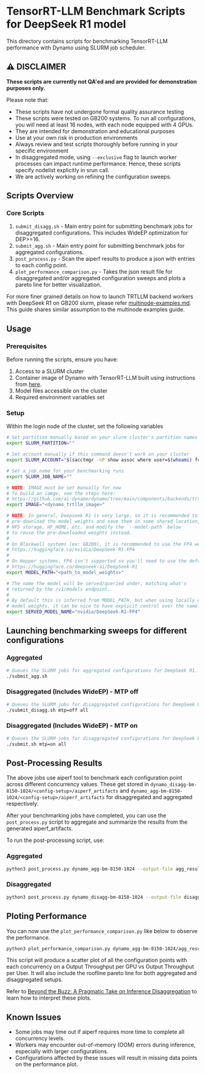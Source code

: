 <!--
SPDX-FileCopyrightText: Copyright (c) 2025 NVIDIA CORPORATION & AFFILIATES. All rights reserved.
SPDX-License-Identifier: Apache-2.0

Licensed under the Apache License, Version 2.0 (the "License");
you may not use this file except in compliance with the License.
You may obtain a copy of the License at

http://www.apache.org/licenses/LICENSE-2.0

Unless required by applicable law or agreed to in writing, software
distributed under the License is distributed on an "AS IS" BASIS,
WITHOUT WARRANTIES OR CONDITIONS OF ANY KIND, either express or implied.
See the License for the specific language governing permissions and
limitations under the License.
-->

# TensorRT-LLM Benchmark Scripts for DeepSeek R1 model

This directory contains scripts for benchmarking TensorRT-LLM performance with Dynamo using SLURM job scheduler.

## ⚠️ DISCLAIMER
**These scripts are currently not QA'ed and are provided for demonstration purposes only.**

Please note that:

- These scripts have not undergone formal quality assurance testing
- These scripts were tested on GB200 systems. To run all configurations, you will need at least 16 nodes, with each node equipped with 4 GPUs.
- They are intended for demonstration and educational purposes
- Use at your own risk in production environments
- Always review and test scripts thoroughly before running in your specific environment
- In disaggregated mode, using `--exclusive` flag to launch worker processes can impact runtime performance. Hence, these scripts specify nodelist explicitly in srun call.
- We are actively working on refining the configuration sweeps.

## Scripts Overview

### Core Scripts

1. `submit_disagg.sh` - Main entry point for submitting benchmark jobs for disaggregated configurations. This includes WideEP optimization for DEP>=16.
2. `submit_agg.sh` - Main entry point for submitting benchmark jobs for aggregated configurations.
3. `post_process.py` - Scan the aiperf results to produce a json with entries to each config point.
4. `plot_performance_comparison.py` - Takes the json result file for disaggregated and/or aggregated configuration sweeps and plots a pareto line for better visualization.

For more finer grained details on how to launch TRTLLM backend workers with DeepSeek R1 on GB200 slurm, please refer [multinode-examples.md](../../../../docs/backends/trtllm/multinode/multinode-examples.md). This guide shares similar assumption to the multinode examples guide.

## Usage

### Prerequisites

Before running the scripts, ensure you have:
1. Access to a SLURM cluster
2. Container image of Dynamo with TensorRT-LLM built using instructions from [here](https://github.com/ai-dynamo/dynamo/tree/main/components/backends/trtllm#build-docker).
3. Model files accessible on the cluster
4. Required environment variables set

### Setup

Within the login node of the cluster, set the following variables

```bash
# Set partition manually based on your slurm cluster's partition names
export SLURM_PARTITION=""

# Set account manually if this command doesn't work on your cluster
export SLURM_ACCOUNT="$(sacctmgr -nP show assoc where user=$(whoami) format=account)"

# Set a job name for your benchmarking runs
export SLURM_JOB_NAME=""

# NOTE: IMAGE must be set manually for now
# To build an iamge, see the steps here:
# https://github.com/ai-dynamo/dynamo/tree/main/components/backends/trtllm#build-docker
export IMAGE="<dynamo_trtllm_image>"

# NOTE: In general, Deepseek R1 is very large, so it is recommended to
# pre-download the model weights and save them in some shared location,
# NFS storage, HF_HOME, etc. and modify the `--model-path` below
# to reuse the pre-downloaded weights instead.
#
# On Blackwell systems (ex: GB200), it is recommended to use the FP4 weights:
# https://huggingface.co/nvidia/DeepSeek-R1-FP4
#
# On Hopper systems, FP4 isn't supported so you'll need to use the default weights:
# https://huggingface.co/deepseek-ai/DeepSeek-R1
export MODEL_PATH="<path_to_model_weights>"

# The name the model will be served/queried under, matching what's
# returned by the /v1/models endpoint.
#
# By default this is inferred from MODEL_PATH, but when using locally downloaded
# model weights, it can be nice to have explicit control over the name.
export SERVED_MODEL_NAME="nvidia/DeepSeek-R1-FP4"
```

## Launching benchmarking sweeps for different configurations

### Aggregated

```bash
# Queues the SLURM jobs for aggregated configurations for DeepSeek R1.
./submit_agg.sh
```

### Disaggregated (Includes WideEP) - MTP off

```bash
# Queues the SLURM jobs for disaggregated configurations for DeepSeek R1 without MTP
./submit_disagg.sh mtp=off all
```

### Disaggregated (Includes WideEP) - MTP on

```bash
# Queues the SLURM jobs for disaggregated configurations for DeepSeek R1 with MTP
./submit.sh mtp=on all
```

## Post-Processing Results

The above jobs use aiperf tool to benchmark each configuration point across different concurrency values. These get stored in `dynamo_disagg-bm-8150-1024/<config-setup>/aiperf_artifacts` and `dynamo_agg-bm-8150-1024/<config-setup>/aiperf_artifacts` for disaggregated and aggregated respectively.

After your benchmarking jobs have completed, you can use the `post_process.py` script to aggregate and summarize the results from the generated aiperf_artifacts.

To run the post-processing script, use:

### Aggregated

```bash
python3 post_process.py dynamo_agg-bm-8150-1024 --output-file agg_result.json
```

### Disaggregated

```bash
python3 post_process.py dynamo_disagg-bm-8150-1024 --output-file disagg_result.json
```

## Ploting Performance

You can now use the `plot_performance_comparison.py` like below to observe the performance.

```bash
python3 plot_performance_comparison.py dynamo_agg-bm-8150-1024/agg_result.json dynamo_disagg-bm-8150-1024/disagg_result.json -o performance_plot.png
```

This script will produce a scatter plot of all the configuration points with each concurrency on a Output Throughput per GPU vs Output Throughput per User. It will also include the roofline pareto line for both aggregated and disaggregated setups.

Refer to [Beyond the Buzz: A Pragmatic Take on Inference Disaggregation](https://arxiv.org/html/2506.05508v1) to learn how to interpret these plots.

## Known Issues

- Some jobs may time out if aiperf requires more time to complete all concurrency levels.
- Workers may encounter out-of-memory (OOM) errors during inference, especially with larger configurations.
- Configurations affected by these issues will result in missing data points on the performance plot.
